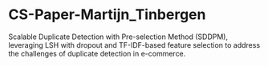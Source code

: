 # CS-Paper-Martijn_Tinbergen
Scalable Duplicate Detection with Pre-selection Method (SDDPM), leveraging LSH with dropout and TF-IDF-based feature selection to address the challenges of duplicate detection in e-commerce.

